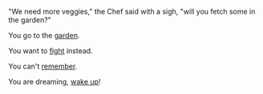 "We need more veggies," the Chef said with a sigh, "will you fetch some in the garden?"

You go to the [garden](garden/choose.md).

You want to [fight](english/fight-out/fight-out.md) instead.

You can't [remember](english/memories/memories.md).

You are dreaming, [wake up](english/memories/ground-hog/wakeup.md)!